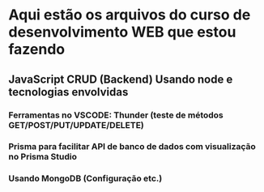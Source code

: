 # Aqui estão os arquivos do curso de desenvolvimento WEB que estou fazendo
## JavaScript CRUD (Backend) Usando node e tecnologias envolvidas
### Ferramentas no VSCODE: Thunder (teste de métodos GET/POST/PUT/UPDATE/DELETE)
### Prisma para facilitar API de banco de dados com visualização no Prisma Studio
### Usando MongoDB (Configuração etc.)
